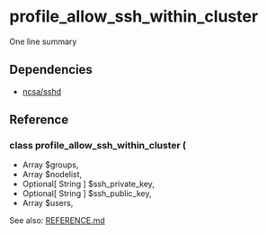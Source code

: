 # profile_allow_ssh_within_cluster

One line summary

## Dependencies
- [ncsa/sshd](https://github.com/ncsa/puppet-sshd)

## Reference

### class profile_allow_ssh_within_cluster (
-  Array              $groups,
-  Array              $nodelist,
-  Optional[ String ] $ssh_private_key,
-  Optional[ String ] $ssh_public_key,
-  Array              $users,

See also: [REFERENCE.md](REFERENCE.md)
